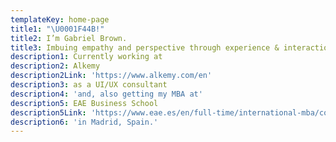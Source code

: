 ```yaml
---
templateKey: home-page
title1: "\U0001F44B!"
title2: I’m Gabriel Brown.
title3: Imbuing empathy and perspective through experience & interaction design
description1: Currently working at
description2: Alkemy
description2Link: 'https://www.alkemy.com/en'
description3: as a UI/UX consultant
description4: 'and, also getting my MBA at'
description5: EAE Business School
description5Link: 'https://www.eae.es/en/full-time/international-mba/course-contents'
description6: 'in Madrid, Spain.'
---
```


